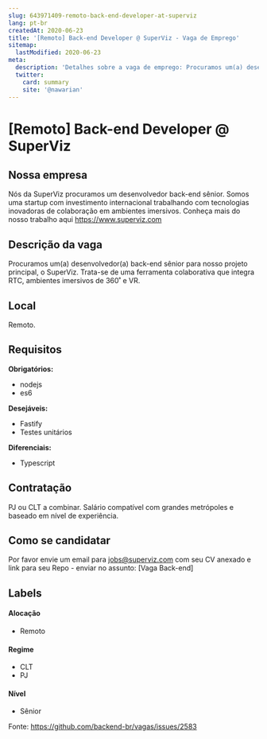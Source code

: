 ```yaml
---
slug: 643971409-remoto-back-end-developer-at-superviz
lang: pt-br
createdAt: 2020-06-23
title: '[Remoto] Back-end Developer @ SuperViz - Vaga de Emprego'
sitemap:
  lastModified: 2020-06-23
meta:
  description: 'Detalhes sobre a vaga de emprego: Procuramos um(a) desenvolvedor(a) back-end sênior para nosso projeto principal, o SuperViz. Trata-se de uma ferramenta colaborativa que integra RTC, ambientes imersivos de 360˚ e VR.'
  twitter:
    card: summary
    site: '@nawarian'
---
```


# [Remoto] Back-end Developer @ SuperViz

## Nossa empresa

Nós da SuperViz procuramos um desenvolvedor back-end sênior.
Somos uma startup com investimento internacional trabalhando com tecnologias inovadoras de colaboração em ambientes imersivos. Conheça mais do nosso trabalho aqui https://www.superviz.com

## Descrição da vaga

Procuramos um(a) desenvolvedor(a) back-end sênior para nosso projeto principal, o SuperViz. Trata-se de uma ferramenta colaborativa que integra RTC, ambientes imersivos de 360˚ e VR.

## Local

Remoto.

## Requisitos

**Obrigatórios:**
- nodejs
- es6

**Desejáveis:**
- Fastify
- Testes unitários

**Diferenciais:**
- Typescript

## Contratação

PJ ou CLT a combinar.
Salário compatível com grandes metrópoles e baseado em nível de experiência.

## Como se candidatar

Por favor envie um email para jobs@superviz.com com seu CV anexado e link para seu Repo - enviar no assunto: [Vaga Back-end]

## Labels

#### Alocação
- Remoto

#### Regime
- CLT
- PJ

#### Nível
- Sênior


Fonte: https://github.com/backend-br/vagas/issues/2583